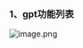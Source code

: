 ### 1、gpt功能列表
![image.png](https://cdn.nlark.com/yuque/0/2023/png/2923644/1677057223575-ed1bdfa5-b5ab-4ecf-a9d9-ba667e181c1c.png#averageHue=%23f9f9f9&clientId=u27b5e26f-7cf2-4&from=paste&id=u354c0c0f&originHeight=4190&originWidth=2954&originalType=url&ratio=1.5&rotation=0&showTitle=false&size=2422409&status=done&style=none&taskId=ud25d8cfc-c45d-4476-b3f6-c8e645a6425&title=)
